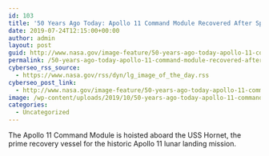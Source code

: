 ```yaml
---
id: 103
title: '50 Years Ago Today: Apollo 11 Command Module Recovered After Splashdown'
date: 2019-07-24T12:15:00+00:00
author: admin
layout: post
guid: http://www.nasa.gov/image-feature/50-years-ago-today-apollo-11-command-module-recovered-after-splashdown
permalink: /50-years-ago-today-apollo-11-command-module-recovered-after-splashdown
cyberseo_rss_source:
  - https://www.nasa.gov/rss/dyn/lg_image_of_the_day.rss
cyberseo_post_link:
  - http://www.nasa.gov/image-feature/50-years-ago-today-apollo-11-command-module-recovered-after-splashdown
image: /wp-content/uploads/2019/10/50-years-ago-today-apollo-11-command-module-recovered-after-splashdown.jpg
categories:
  - Uncategorized
---
```

The Apollo 11 Command Module is hoisted aboard the USS Hornet, the prime recovery vessel for the historic Apollo 11 lunar landing mission.